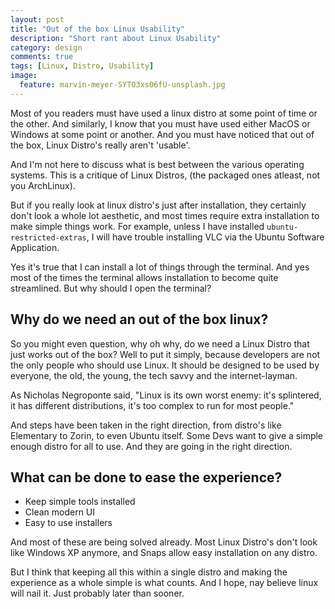 ```yaml
---
layout: post
title: "Out of the box Linux Usability"
description: "Short rant about Linux Usability"
category: design
comments: true
tags: [Linux, Distro, Usability]
image:
  feature: marvin-meyer-SYTO3xs06fU-unsplash.jpg
---
```


Most of you readers must have used a linux distro at some point of time or the other. And similarly, I know that you must have used either MacOS or Windows at some point or another. And you must have noticed that out of the box, Linux Distro's really aren't 'usable'.

And I'm not here to discuss what is best between the various operating systems. This is a critique of Linux Distros, (the packaged ones atleast, not you ArchLinux).

But if you really look at linux distro's just after installation, they certainly don't look a whole lot aesthetic, and most times require extra installation to make simple things work. For example, unless I have installed `ubuntu-restricted-extras`, I will have trouble installing VLC via the Ubuntu Software Application.

Yes it's true that I can install a lot of things through the terminal. And yes most of the times the terminal allows installation to become quite streamlined. But why should I open the terminal?

## Why do we need an out of the box linux?

So you might even question, why oh why, do we need a Linux Distro that just works out of the box? Well to put it simply, because developers are not the only people who should use Linux. It should be designed to be used by everyone, the old, the young, the tech savvy and the internet-layman.

As Nicholas Negroponte said, "Linux is its own worst enemy: it's splintered, it has different distributions, it's too complex to run for most people."

And steps have been taken in the right direction, from distro's like Elementary to Zorin, to even Ubuntu itself. Some Devs want to give a simple enough distro for all to use. And they are going in the right direction.

## What can be done to ease the experience?

- Keep simple tools installed
- Clean modern UI
- Easy to use installers

And most of these are being solved already. Most Linux Distro's don't look like Windows XP anymore, and Snaps allow easy installation on any distro.

But I think that keeping all this within a single distro and making the experience as a whole simple is what counts. And I hope, nay believe linux will nail it. Just probably later than sooner.
